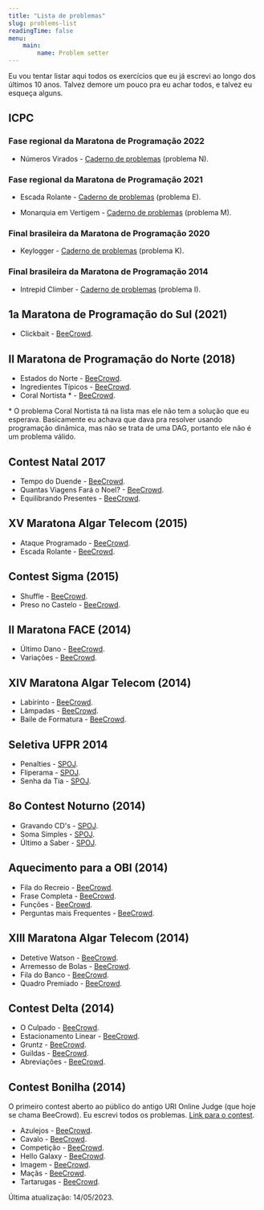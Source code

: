 ```yaml
---
title: "Lista de problemas"
slug: problems-list
readingTime: false
menu:
    main:
        name: Problem setter
---
```


Eu vou tentar listar aqui todos os exercícios que eu já escrevi ao longo dos últimos 10 anos.
Talvez demore um pouco pra eu achar todos, e talvez eu esqueça alguns.

## ICPC

### Fase regional da Maratona de Programação 2022

* Números Virados - [Caderno de problemas](http://maratona.sbc.org.br/hist/2022/primfase22/reports/problems/maratona.pdf) (problema N).

### Fase regional da Maratona de Programação 2021

* Escada Rolante - [Caderno de problemas](http://maratona.sbc.org.br/hist/2021/primeira-fase/maratona.pdf) (problema E).

* Monarquia em Vertigem - [Caderno de problemas](http://maratona.sbc.org.br/hist/2021/primeira-fase/maratona.pdf) (problema M).

### Final brasileira da Maratona de Programação 2020

* Keylogger - [Caderno de problemas](http://maratona.sbc.org.br/hist/2020/final20/resultados/contest/pdfs/contest.pdf) (problema K).

### Final brasileira da Maratona de Programação 2014

* Intrepid Climber - [Caderno de problemas](http://maratona.sbc.org.br/hist/2014/resultados14/icpcla2014/contest_onesided.pdf) (problema I).


## 1a Maratona de Programação do Sul (2021)

* Clickbait - [BeeCrowd](https://www.beecrowd.com.br/judge/pt/problems/view/3351).


## II Maratona de Programação do Norte (2018)

* Estados do Norte - [BeeCrowd](https://www.beecrowd.com.br/judge/pt/problems/view/2803).
* Ingredientes Típicos - [BeeCrowd](https://www.beecrowd.com.br/judge/pt/problems/view/2806).
* Coral Nortista \* - [BeeCrowd](https://www.beecrowd.com.br/judge/pt/problems/view/2799).

\* O problema Coral Nortista tá na lista mas ele não tem a solução que eu esperava. Basicamente
eu achava que dava pra resolver usando programação dinâmica, mas não se trata de uma DAG,
portanto ele não é um problema válido.


## Contest Natal 2017

* Tempo do Duende - [BeeCrowd](https://www.beecrowd.com.br/judge/pt/problems/view/2717).
* Quantas Viagens Fará o Noel? - [BeeCrowd](https://www.beecrowd.com.br/judge/pt/problems/view/2719).
* Equilibrando Presentes - [BeeCrowd](https://www.beecrowd.com.br/judge/pt/problems/view/2723).


## XV Maratona Algar Telecom (2015)

* Ataque Programado - [BeeCrowd](https://www.beecrowd.com.br/judge/pt/problems/view/1792).
* Escada Rolante - [BeeCrowd](https://www.beecrowd.com.br/judge/pt/problems/view/1793).


## Contest Sigma (2015)

* Shuffle - [BeeCrowd](https://www.beecrowd.com.br/judge/pt/problems/view/1770).
* Preso no Castelo - [BeeCrowd](https://www.beecrowd.com.br/judge/pt/problems/view/1773).


## II Maratona FACE (2014)

* Último Dano - [BeeCrowd](https://www.beecrowd.com.br/judge/pt/problems/view/1627).
* Variações - [BeeCrowd](https://www.beecrowd.com.br/judge/pt/problems/view/1632).


## XIV Maratona Algar Telecom (2014)

* Labirinto - [BeeCrowd](https://www.beecrowd.com.br/judge/pt/problems/view/1621).
* Lâmpadas - [BeeCrowd](https://www.beecrowd.com.br/judge/pt/problems/view/1622).
* Baile de Formatura - [BeeCrowd](https://www.beecrowd.com.br/judge/pt/problems/view/1616).


## Seletiva UFPR 2014

* Penalties - [SPOJ](https://br.spoj.com/problems/PENALTIE/).
* Fliperama - [SPOJ](https://br.spoj.com/problems/FLIPERA2/).
* Senha da Tia - [SPOJ](https://br.spoj.com/problems/SENHATIA/).


## 8o Contest Noturno (2014)

* Gravando CD's - [SPOJ](https://br.spoj.com/problems/GRAVACD/).
* Soma Simples - [SPOJ](https://br.spoj.com/problems/SOMASI/).
* Último a Saber - [SPOJ](https://br.spoj.com/problems/ULTIMO/).


## Aquecimento para a OBI (2014)

* Fila do Recreio - [BeeCrowd](https://www.beecrowd.com.br/judge/pt/problems/view/1548).
* Frase Completa - [BeeCrowd](https://www.beecrowd.com.br/judge/pt/problems/view/1551).
* Funções - [BeeCrowd](https://www.beecrowd.com.br/judge/pt/problems/view/1555).
* Perguntas mais Frequentes - [BeeCrowd](https://www.beecrowd.com.br/judge/pt/problems/view/1553).


## XIII Maratona Algar Telecom (2014)

* Detetive Watson - [BeeCrowd](https://www.beecrowd.com.br/judge/pt/problems/view/1533).
* Arremesso de Bolas - [BeeCrowd](https://www.beecrowd.com.br/judge/pt/problems/view/1532).
* Fila do Banco - [BeeCrowd](https://www.beecrowd.com.br/judge/pt/problems/view/1537).
* Quadro Premiado - [BeeCrowd](https://www.beecrowd.com.br/judge/pt/problems/view/1543).


## Contest Delta (2014)

* O Culpado - [BeeCrowd](https://www.beecrowd.com.br/judge/pt/problems/view/1521).
* Estacionamento Linear - [BeeCrowd](https://www.beecrowd.com.br/judge/pt/problems/view/1523).
* Gruntz - [BeeCrowd](https://www.beecrowd.com.br/judge/pt/problems/view/1525).
* Guildas - [BeeCrowd](https://www.beecrowd.com.br/judge/pt/problems/view/1527).
* Abreviações - [BeeCrowd](https://www.beecrowd.com.br/judge/pt/problems/view/1519).


## Contest Bonilha (2014)

O primeiro contest aberto ao público do antigo URI Online Judge (que hoje se chama BeeCrowd).
Eu escrevi todos os problemas. [Link para o contest](https://www.beecrowd.com.br/judge/pt/contests/view/4).

* Azulejos - [BeeCrowd](https://www.beecrowd.com.br/judge/pt/problems/view/1512).
* Cavalo - [BeeCrowd](https://www.beecrowd.com.br/judge/pt/problems/view/1513).
* Competição - [BeeCrowd](https://www.beecrowd.com.br/judge/pt/problems/view/1514).
* Hello Galaxy - [BeeCrowd](https://www.beecrowd.com.br/judge/pt/problems/view/1515).
* Imagem - [BeeCrowd](https://www.beecrowd.com.br/judge/pt/problems/view/1516).
* Maçãs - [BeeCrowd](https://www.beecrowd.com.br/judge/pt/problems/view/1517).
* Tartarugas - [BeeCrowd](https://www.beecrowd.com.br/judge/pt/problems/view/1518).


Última atualização: 14/05/2023.

